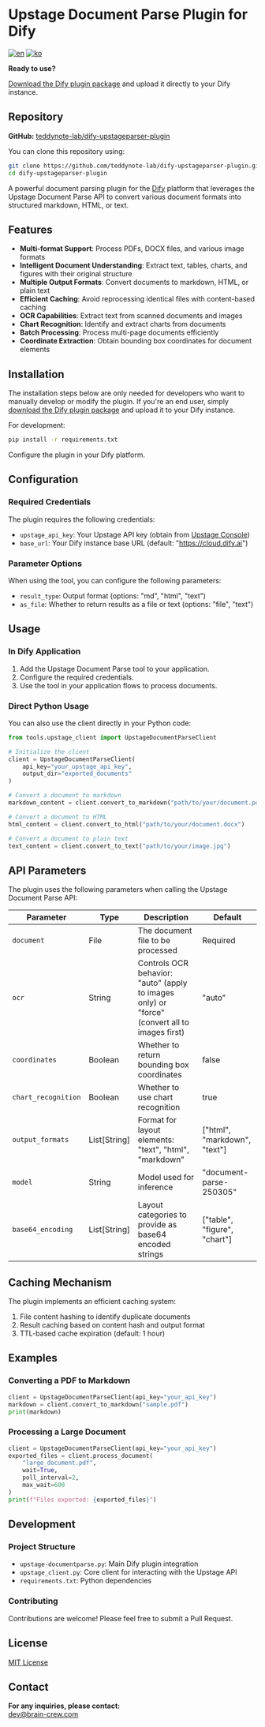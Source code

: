 # Upstage Document Parse Plugin for Dify

[![en](https://img.shields.io/badge/lang-English-blue.svg)](README.md)
[![ko](https://img.shields.io/badge/lang-한국어-red.svg)](README_KO.md)

**Ready to use?**

[Download the Dify plugin package](https://www.dropbox.com/scl/fi/ehbl0zmd409njmq2tmya3/upstage-documentparse.difypkg?rlkey=my8l73m70emtnc9fi1mo0tvg7&st=a10wvxty&dl=1) and upload it directly to your Dify instance.

## Repository

**GitHub:** [teddynote-lab/dify-upstageparser-plugin](https://github.com/teddynote-lab/dify-upstageparser-plugin)

You can clone this repository using:

```bash
git clone https://github.com/teddynote-lab/dify-upstageparser-plugin.git
cd dify-upstageparser-plugin
```

A powerful document parsing plugin for the [Dify](https://dify.ai) platform that leverages the Upstage Document Parse API to convert various document formats into structured markdown, HTML, or text.

## Features

- **Multi-format Support**: Process PDFs, DOCX files, and various image formats
- **Intelligent Document Understanding**: Extract text, tables, charts, and figures with their original structure
- **Multiple Output Formats**: Convert documents to markdown, HTML, or plain text
- **Efficient Caching**: Avoid reprocessing identical files with content-based caching
- **OCR Capabilities**: Extract text from scanned documents and images
- **Chart Recognition**: Identify and extract charts from documents
- **Batch Processing**: Process multi-page documents efficiently
- **Coordinate Extraction**: Obtain bounding box coordinates for document elements

## Installation

The installation steps below are only needed for developers who want to manually develop or modify the plugin. If you're an end user, simply [download the Dify plugin package](https://www.dropbox.com/scl/fi/ehbl0zmd409njmq2tmya3/upstage-documentparse.difypkg?rlkey=my8l73m70emtnc9fi1mo0tvg7&st=a10wvxty&dl=0) and upload it to your Dify instance.

For development:

```bash
pip install -r requirements.txt
```

Configure the plugin in your Dify platform.

## Configuration

### Required Credentials

The plugin requires the following credentials:

- `upstage_api_key`: Your Upstage API key (obtain from [Upstage Console](https://console.upstage.ai))
- `base_url`: Your Dify instance base URL (default: "https://cloud.dify.ai")

### Parameter Options

When using the tool, you can configure the following parameters:

- `result_type`: Output format (options: "md", "html", "text")
- `as_file`: Whether to return results as a file or text (options: "file", "text")

## Usage

### In Dify Application

1. Add the Upstage Document Parse tool to your application.
2. Configure the required credentials.
3. Use the tool in your application flows to process documents.

### Direct Python Usage

You can also use the client directly in your Python code:

```python
from tools.upstage_client import UpstageDocumentParseClient

# Initialize the client
client = UpstageDocumentParseClient(
    api_key="your_upstage_api_key",
    output_dir="exported_documents"
)

# Convert a document to markdown
markdown_content = client.convert_to_markdown("path/to/your/document.pdf")

# Convert a document to HTML
html_content = client.convert_to_html("path/to/your/document.docx")

# Convert a document to plain text
text_content = client.convert_to_text("path/to/your/image.jpg")
```

## API Parameters

The plugin uses the following parameters when calling the Upstage Document Parse API:

| Parameter | Type | Description | Default |
|-----------|------|-------------|---------|
| `document` | File | The document file to be processed | Required |
| `ocr` | String | Controls OCR behavior: "auto" (apply to images only) or "force" (convert all to images first) | "auto" |
| `coordinates` | Boolean | Whether to return bounding box coordinates | false |
| `chart_recognition` | Boolean | Whether to use chart recognition | true |
| `output_formats` | List[String] | Format for layout elements: "text", "html", "markdown" | ["html", "markdown", "text"] |
| `model` | String | Model used for inference | "document-parse-250305" |
| `base64_encoding` | List[String] | Layout categories to provide as base64 encoded strings | ["table", "figure", "chart"] |

## Caching Mechanism

The plugin implements an efficient caching system:

1. File content hashing to identify duplicate documents
2. Result caching based on content hash and output format
3. TTL-based cache expiration (default: 1 hour)

## Examples

### Converting a PDF to Markdown

```python
client = UpstageDocumentParseClient(api_key="your_api_key")
markdown = client.convert_to_markdown("sample.pdf")
print(markdown)
```

### Processing a Large Document

```python
client = UpstageDocumentParseClient(api_key="your_api_key")
exported_files = client.process_document(
    "large_document.pdf",
    wait=True,
    poll_interval=2,
    max_wait=600
)
print(f"Files exported: {exported_files}")
```

## Development

### Project Structure

- `upstage-documentparse.py`: Main Dify plugin integration
- `upstage_client.py`: Core client for interacting with the Upstage API
- `requirements.txt`: Python dependencies

### Contributing

Contributions are welcome! Please feel free to submit a Pull Request.

## License

[MIT License](LICENSE.md)

## Contact

**For any inquiries, please contact:**  
dev@brain-crew.com




